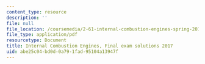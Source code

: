 ```yaml
---
content_type: resource
description: ''
file: null
file_location: /coursemedia/2-61-internal-combustion-engines-spring-2017/abe25c04bd0d0a791fad95104a13947f_MIT2_61S17_final_2017soln.pdf
file_type: application/pdf
resourcetype: Document
title: Internal Combustion Engines, Final exam solutions 2017
uid: abe25c04-bd0d-0a79-1fad-95104a13947f
---
```

